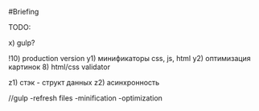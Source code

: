 #Briefing


TODO:



x) gulp?

!10) production version
y1) минификаторы css, js, html
y2) оптимизация картинок
8) html/css validator


z1) стэк - структ данных
z2) асинхронность

//gulp	-refresh files
		-minification
		-optimization
